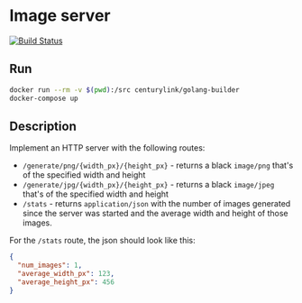 # Image server

[![Build Status](https://travis-ci.org/luckyrider/imgserv.svg?branch=master)](https://travis-ci.org/luckyrider/imgserv)

## Run

```bash
docker run --rm -v $(pwd):/src centurylink/golang-builder
docker-compose up
```

## Description

Implement an HTTP server with the following routes:

- `/generate/png/{width_px}/{height_px}` - returns a black `image/png` that's
of the specified width and height
- `/generate/jpg/{width_px}/{height_px}` - returns a black `image/jpeg` that's
of the specified width and height
- `/stats` - returns `application/json` with the number of images generated
since the server was started and the average width and height of those images.

For the `/stats` route, the json should look like this:

```json
{
  "num_images": 1,
  "average_width_px": 123,
  "average_height_px": 456
}
```
